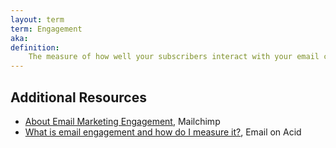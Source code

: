 ```yaml
---
layout: term
term: Engagement
aka:
definition:
    The measure of how well your subscribers interact with your email campaigns. Can be measured in lots of ways. The higher the better.
---
```


## Additional Resources

- [About Email Marketing Engagement](https://mailchimp.com/help/about-email-marketing-engagement/), Mailchimp
- [What is email engagement and how do I measure it?](https://www.emailonacid.com/blog/article/email-marketing/what-is-email-engagement-and-how-do-i-measure-it/), Email on Acid